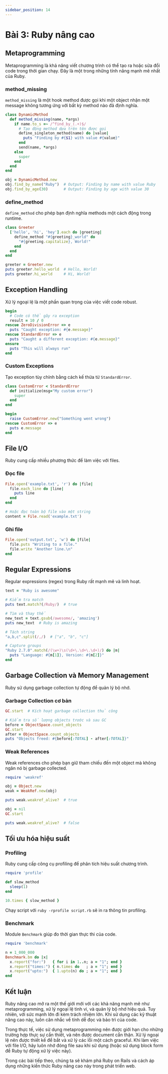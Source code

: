 ```yaml
---
sidebar_position: 14
---
```


# Bài 3: Ruby nâng cao

## Metaprogramming

Metaprogramming là khả năng viết chương trình có thể tạo ra hoặc sửa đổi code trong thời gian chạy. Đây là một trong những tính năng mạnh mẽ nhất của Ruby.

### method_missing

`method_missing` là một hook method được gọi khi một object nhận một message không tương ứng với bất kỳ method nào đã định nghĩa.

```ruby
class DynamicMethod
  def method_missing(name, *args)
    if name.to_s =~ /^find_by_(.+)$/
      # Tạo động method dựa trên tên được gọi
      define_singleton_method(name) do |value|
        puts "Finding by #{$1} with value #{value}"
      end
      send(name, *args)
    else
      super
    end
  end
end

obj = DynamicMethod.new
obj.find_by_name("Ruby")  # Output: Finding by name with value Ruby
obj.find_by_age(30)       # Output: Finding by age with value 30
```

### define_method

`define_method` cho phép bạn định nghĩa methods một cách động trong runtime.

```ruby
class Greeter
  ['hello', 'hi', 'hey'].each do |greeting|
    define_method "#{greeting}_world" do
      "#{greeting.capitalize}, World!"
    end
  end
end

greeter = Greeter.new
puts greeter.hello_world  # Hello, World!
puts greeter.hi_world     # Hi, World!
```

## Exception Handling

Xử lý ngoại lệ là một phần quan trọng của việc viết code robust.

```ruby
begin
  # Code có thể gây ra exception
  result = 10 / 0
rescue ZeroDivisionError => e
  puts "Caught exception: #{e.message}"
rescue StandardError => e
  puts "Caught a different exception: #{e.message}"
ensure
  puts "This will always run"
end
```

### Custom Exceptions

Tạo exception tùy chỉnh bằng cách kế thừa từ `StandardError`.

```ruby
class CustomError < StandardError
  def initialize(msg="My custom error")
    super
  end
end

begin
  raise CustomError.new("Something went wrong")
rescue CustomError => e
  puts e.message
end
```

## File I/O

Ruby cung cấp nhiều phương thức để làm việc với files.

### Đọc file

```ruby
File.open('example.txt', 'r') do |file|
  file.each_line do |line|
    puts line
  end
end

# Hoặc đọc toàn bộ file vào một string
content = File.read('example.txt')
```

### Ghi file

```ruby
File.open('output.txt', 'w') do |file|
  file.puts "Writing to a file."
  file.write "Another line.\n"
end
```

## Regular Expressions

Regular expressions (regex) trong Ruby rất mạnh mẽ và linh hoạt.

```ruby
text = "Ruby is awesome"

# Kiểm tra match
puts text.match?(/Ruby/)  # true

# Tìm và thay thế
new_text = text.gsub(/awesome/, 'amazing')
puts new_text  # Ruby is amazing

# Tách string
"a,b,c".split(/,/)  # ["a", "b", "c"]

# Capture groups
"Ruby 2.7.0".match(/(\w+)\s(\d+\.\d+\.\d+)/) do |m|
  puts "Language: #{m[1]}, Version: #{m[2]}"
end
```

## Garbage Collection và Memory Management

Ruby sử dụng garbage collection tự động để quản lý bộ nhớ.

### Garbage Collection cơ bản

```ruby
GC.start  # Kích hoạt garbage collection thủ công

# Kiểm tra số lượng objects trước và sau GC
before = ObjectSpace.count_objects
GC.start
after = ObjectSpace.count_objects
puts "Objects freed: #{before[:TOTAL] - after[:TOTAL]}"
```

### Weak References

Weak references cho phép bạn giữ tham chiếu đến một object mà không ngăn nó bị garbage collected.

```ruby
require 'weakref'

obj = Object.new
weak = WeakRef.new(obj)

puts weak.weakref_alive?  # true

obj = nil
GC.start

puts weak.weakref_alive?  # false
```

## Tối ưu hóa hiệu suất

### Profiling

Ruby cung cấp công cụ profiling để phân tích hiệu suất chương trình.

```ruby
require 'profile'

def slow_method
  sleep(1)
end

10.times { slow_method }
```

Chạy script với `ruby -rprofile script.rb` sẽ in ra thông tin profiling.

### Benchmark

Module `Benchmark` giúp đo thời gian thực thi của code.

```ruby
require 'benchmark'

n = 1_000_000
Benchmark.bm do |x|
  x.report("for:")   { for i in 1..n; a = "1"; end }
  x.report("times:") { n.times do   ; a = "1"; end }
  x.report("upto:")  { 1.upto(n) do ; a = "1"; end }
end
```

## Kết luận

Ruby nâng cao mở ra một thế giới mới với các khả năng mạnh mẽ như metaprogramming, xử lý ngoại lệ tinh vi, và quản lý bộ nhớ hiệu quả. Tuy nhiên, với sức mạnh lớn đi kèm trách nhiệm lớn. Khi sử dụng các kỹ thuật nâng cao này, luôn cân nhắc về tính dễ đọc và bảo trì của code.

Trong thực tế, việc sử dụng metaprogramming nên được giới hạn cho những trường hợp thực sự cần thiết, và nên được document cẩn thận. Xử lý ngoại lệ nên được thiết kế để bắt và xử lý các lỗi một cách graceful. Khi làm việc với file I/O, hãy luôn nhớ đóng file sau khi sử dụng (hoặc sử dụng block form để Ruby tự động xử lý việc này).

Trong các bài tiếp theo, chúng ta sẽ khám phá Ruby on Rails và cách áp dụng những kiến thức Ruby nâng cao này trong phát triển web.